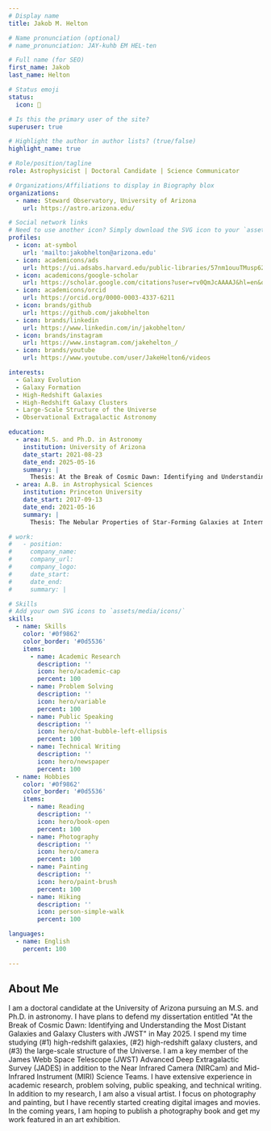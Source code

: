 ```yaml
---
# Display name
title: Jakob M. Helton

# Name pronunciation (optional)
# name_pronunciation: JAY-kuhb EM HEL-ten

# Full name (for SEO)
first_name: Jakob
last_name: Helton

# Status emoji
status:
  icon: 🌌

# Is this the primary user of the site?
superuser: true

# Highlight the author in author lists? (true/false)
highlight_name: true

# Role/position/tagline
role: Astrophysicist | Doctoral Candidate | Science Communicator

# Organizations/Affiliations to display in Biography blox
organizations:
  - name: Steward Observatory, University of Arizona
    url: https://astro.arizona.edu/

# Social network links
# Need to use another icon? Simply download the SVG icon to your `assets/media/icons/` folder.
profiles:
  - icon: at-symbol
    url: 'mailto:jakobhelton@arizona.edu'
  - icon: academicons/ads
    url: https://ui.adsabs.harvard.edu/public-libraries/57nm1ouuTMusp62fvjiXYg
  - icon: academicons/google-scholar
    url: https://scholar.google.com/citations?user=rv0QmJcAAAAJ&hl=en&oi=ao
  - icon: academicons/orcid
    url: https://orcid.org/0000-0003-4337-6211
  - icon: brands/github
    url: https://github.com/jakobhelton
  - icon: brands/linkedin
    url: https://www.linkedin.com/in/jakobhelton/
  - icon: brands/instagram
    url: https://www.instagram.com/jakehelton_/
  - icon: brands/youtube
    url: https://www.youtube.com/user/JakeHelton6/videos

interests:
  - Galaxy Evolution
  - Galaxy Formation
  - High-Redshift Galaxies
  - High-Redshift Galaxy Clusters
  - Large-Scale Structure of the Universe
  - Observational Extragalactic Astronomy

education:
  - area: M.S. and Ph.D. in Astronomy
    institution: University of Arizona
    date_start: 2021-08-23
    date_end: 2025-05-16
    summary: |
      Thesis: At the Break of Cosmic Dawn: Identifying and Understanding the Most Distant Galaxies and Galaxy Clusters with JWST (Advisors: Prof. Marcia Rieke and Prof. Kevin Hainline)
  - area: A.B. in Astrophysical Sciences
    institution: Princeton University
    date_start: 2017-09-13
    date_end: 2021-05-16
    summary: |
      Thesis: The Nebular Properties of Star-Forming Galaxies at Intermediate Redshifts from LEGA-C (Advisors: Prof. Allison Strom and Prof. Jenny Greene)

# work:
#   - position: 
#     company_name: 
#     company_url: 
#     company_logo: 
#     date_start: 
#     date_end: 
#     summary: |

# Skills
# Add your own SVG icons to `assets/media/icons/`
skills:
  - name: Skills
    color: '#0f9862'
    color_border: '#0d5536'
    items:
      - name: Academic Research
        description: ''
        icon: hero/academic-cap
        percent: 100
      - name: Problem Solving
        description: ''
        icon: hero/variable
        percent: 100
      - name: Public Speaking
        description: ''
        icon: hero/chat-bubble-left-ellipsis
        percent: 100
      - name: Technical Writing
        description: ''
        icon: hero/newspaper
        percent: 100
  - name: Hobbies
    color: '#0f9862'
    color_border: '#0d5536'
    items:
      - name: Reading
        description: ''
        icon: hero/book-open
        percent: 100
      - name: Photography
        description: ''
        icon: hero/camera
        percent: 100
      - name: Painting
        description: ''
        icon: hero/paint-brush
        percent: 100
      - name: Hiking
        description: ''
        icon: person-simple-walk
        percent: 100

languages:
  - name: English
    percent: 100

---
```


## About Me

I am a doctoral candidate at the University of Arizona pursuing an M.S. and Ph.D. in astronomy. I have plans to defend my dissertation entitled "At the Break of Cosmic Dawn: Identifying and Understanding the Most Distant Galaxies and Galaxy Clusters with JWST" in May 2025. I spend my time studying (#1) high-redshift galaxies, (#2) high-redshift galaxy clusters, and (#3) the large-scale structure of the Universe. I am a key member of the James Webb Space Telescope (JWST) Advanced Deep Extragalactic Survey (JADES) in addition to the Near Infrared Camera (NIRCam) and Mid-Infrared Instrument (MIRI) Science Teams. I have extensive experience in academic research, problem solving, public speaking, and technical writing. In addition to my research, I am also a visual artist. I focus on photography and painting, but I have recently started creating digital images and movies. In the coming years, I am hoping to publish a photography book and get my work featured in an art exhibition.
